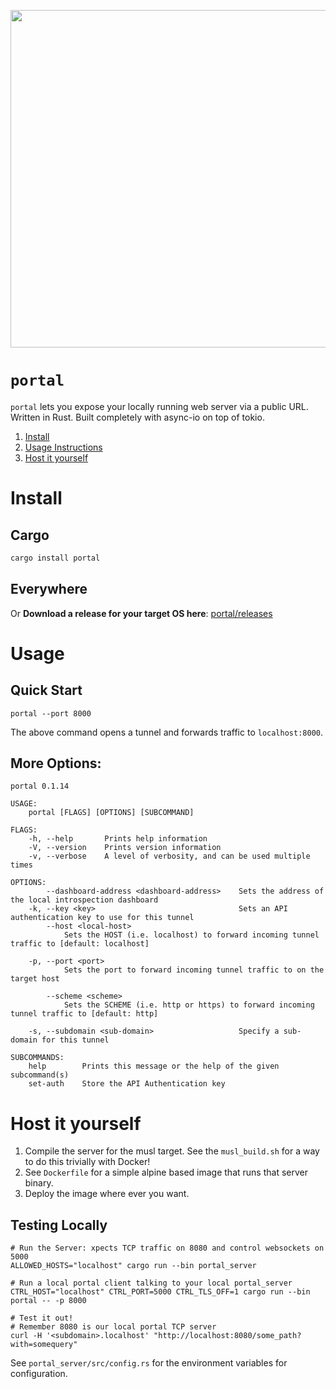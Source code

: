 <p align="center" >
<img width="540px" src="https://repository-images.githubusercontent.com/249120770/7ea6d180-b4ba-11ea-96ab-6c3b987aac9d" align="center"/>
</p>


# `portal`
`portal` lets you expose your locally running web server via a public URL.
Written in Rust. Built completely with async-io on top of tokio.

1. [Install](#install)
2. [Usage Instructions](#usage)
3. [Host it yourself](#host-it-yourself)

# Install

## Cargo
```bash
cargo install portal
```

## Everywhere
Or **Download a release for your target OS here**: [portal/releases](https://github.com/illusion-tech/portal/releases)

# Usage
## Quick Start
```shell script
portal --port 8000
```
The above command opens a tunnel and forwards traffic to `localhost:8000`.

## More Options:
```shell script
portal 0.1.14

USAGE:
    portal [FLAGS] [OPTIONS] [SUBCOMMAND]

FLAGS:
    -h, --help       Prints help information
    -V, --version    Prints version information
    -v, --verbose    A level of verbosity, and can be used multiple times

OPTIONS:
        --dashboard-address <dashboard-address>    Sets the address of the local introspection dashboard
    -k, --key <key>                                Sets an API authentication key to use for this tunnel
        --host <local-host>
            Sets the HOST (i.e. localhost) to forward incoming tunnel traffic to [default: localhost]

    -p, --port <port>
            Sets the port to forward incoming tunnel traffic to on the target host

        --scheme <scheme>
            Sets the SCHEME (i.e. http or https) to forward incoming tunnel traffic to [default: http]

    -s, --subdomain <sub-domain>                   Specify a sub-domain for this tunnel

SUBCOMMANDS:
    help        Prints this message or the help of the given subcommand(s)
    set-auth    Store the API Authentication key
```

# Host it yourself
1. Compile the server for the musl target. See the `musl_build.sh` for a way to do this trivially with Docker!
2. See `Dockerfile` for a simple alpine based image that runs that server binary.
3. Deploy the image where ever you want.

## Testing Locally
```shell script
# Run the Server: xpects TCP traffic on 8080 and control websockets on 5000
ALLOWED_HOSTS="localhost" cargo run --bin portal_server

# Run a local portal client talking to your local portal_server
CTRL_HOST="localhost" CTRL_PORT=5000 CTRL_TLS_OFF=1 cargo run --bin portal -- -p 8000

# Test it out!
# Remember 8080 is our local portal TCP server
curl -H '<subdomain>.localhost' "http://localhost:8080/some_path?with=somequery"
```
See `portal_server/src/config.rs` for the environment variables for configuration.
